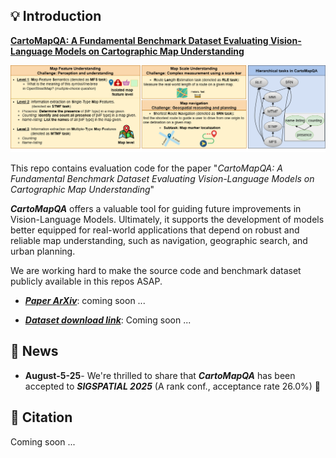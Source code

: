 ## 💡 Introduction

[**CartoMapQA: A Fundamental Benchmark Dataset Evaluating
Vision-Language Models on Cartographic Map Understanding**](<>)

![alt text](cartomapqa_teaser_figure.png)

This repo contains evaluation code for the paper "_CartoMapQA: A Fundamental Benchmark Dataset Evaluating Vision-Language Models on Cartographic Map Understanding_"

_**CartoMapQA**_ offers a valuable tool for guiding future improvements in Vision-Language Models. 
Ultimately, it supports the development of models better equipped for real-world applications that depend on robust and reliable map understanding, such as navigation, geographic search, and urban planning.

We are working hard to make the source code and benchmark dataset publicly available in this repos ASAP. 

- <ins>_**Paper ArXiv**_</ins>: coming soon ...

- <ins>_**Dataset download link**_</ins>: Coming soon ...

## 📢 News
- **August-5-25**- We're thrilled to share that _**CartoMapQA**_ has been accepted to _**SIGSPATIAL 2025**_ (A rank conf., acceptance rate 26.0%) 🎊

## 📜 Citation
Coming soon ...
